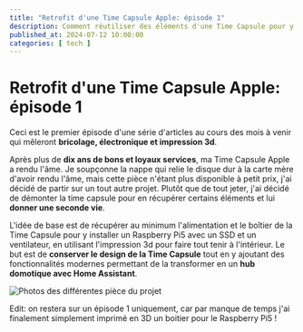 ```yaml
---
title: "Retrofit d'une Time Capsule Apple: épisode 1"
description: Comment réutiliser des éléments d'une Time Capsule pour y installer Home Assistant
published_at: 2024-07-12 10:00:00
categories: [ tech ]
---
```


# Retrofit d'une Time Capsule Apple: épisode 1

Ceci est le premier épisode d'une série d'articles au cours des mois à venir qui mêleront **bricolage, électronique et impression 3d**.

Après plus de **dix ans de bons et loyaux services**, ma Time Capsule Apple a rendu l'âme. Je soupçonne la nappe qui relie le disque dur à la carte mère d'avoir rendu l'âme, mais cette pièce n'étant plus disponible à petit prix, j'ai décidé de partir sur un tout autre projet. Plutôt que de tout jeter, j'ai décidé de démonter la time capsule pour en récupérer certains éléments et lui **donner une seconde vie**.

L'idée de base est de récupérer au minimum l'alimentation et le boîtier de la Time Capsule pour y installer un Raspberry Pi5 avec un SSD et un ventilateur, en utilisant l'impression 3d pour faire tout tenir à l'intérieur. Le but est de **conserver le design de la Time Capsule** tout en y ajoutant des fonctionnalités modernes permettant de la transformer en un **hub domotique avec Home Assistant**.

![Photos des différentes pièce du projet](images/2024-07-12-retrofit-time-capsule-episode-1/time-capsule-apple-demontee.jpg)

Edit: on restera sur un épisode 1 uniquement, car par manque de temps j'ai finalement simplement imprimé en 3D un boitier pour le Raspberry Pi5 !